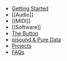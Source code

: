 * [Getting Started](home)
* [[Audio]]
* [[MIDI]]
* [[Software]]
* [The Button](the-button)
* [pisound & Pure Data](pisound-&-Pure-Data)
* [Projects](Example-projects)
* [FAQs](faqs)